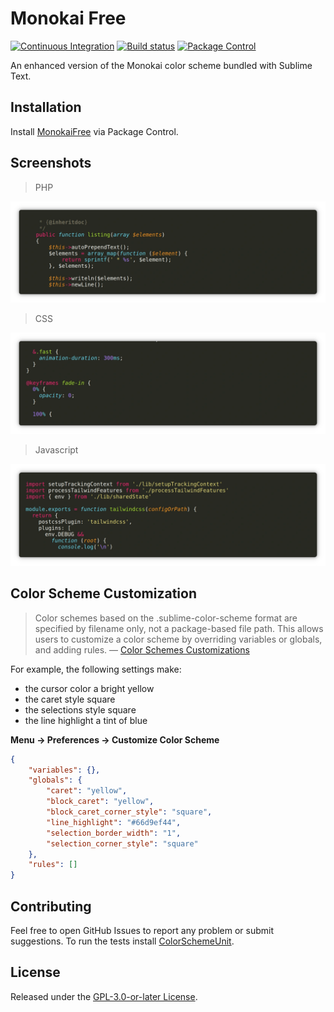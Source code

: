 # Monokai Free

[![Continuous Integration](https://github.com/gerardroche/sublime-monokai-free/actions/workflows/ci.yml/badge.svg)](https://github.com/gerardroche/sublime-monokai-free/actions/workflows/ci.yml) [![Build status](https://ci.appveyor.com/api/projects/status/rbfi67f8aoamq322?svg=true)](https://ci.appveyor.com/project/gerardroche/sublime-monokai-free) [![Package Control](https://img.shields.io/packagecontrol/dt/MonokaiFree)](https://packagecontrol.io/packages/MonokaiFree)

An enhanced version of the Monokai color scheme bundled with Sublime Text.

## Installation

Install [MonokaiFree](https://packagecontrol.io/packages/MonokaiFree) via Package Control.

## Screenshots

> PHP

![PHP](monokai-php.webp)

> CSS

![CSS](monokai-css.webp)

> Javascript

![Javascript](monokai-javascript.webp)

## Color Scheme Customization

> Color schemes based on the .sublime-color-scheme format are specified by filename only, not a package-based file path. This allows users to customize a color scheme by overriding variables or globals, and adding rules.
> &mdash; [Color Schemes Customizations](https://www.sublimetext.com/docs/color_schemes.html#customization)

For example, the following settings make:

- the cursor color a bright yellow
- the caret style square
- the selections style square
- the line highlight a tint of blue

**Menu → Preferences → Customize Color Scheme**

```json
{
    "variables": {},
    "globals": {
        "caret": "yellow",
        "block_caret": "yellow",
        "block_caret_corner_style": "square",
        "line_highlight": "#66d9ef44",
        "selection_border_width": "1",
        "selection_corner_style": "square"
    },
    "rules": []
}
```

## Contributing

Feel free to open GitHub Issues to report any problem or submit suggestions. To run the tests install [ColorSchemeUnit](https://github.com/gerardroche/sublime-color-scheme-unit).

## License

Released under the [GPL-3.0-or-later License](LICENSE).
